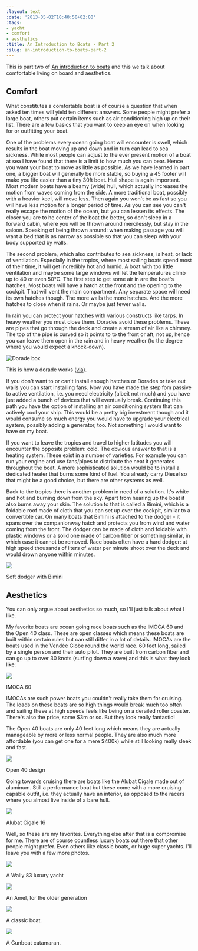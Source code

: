 ```yaml
---
:layout: text
:date: '2013-05-02T10:40:50+02:00'
:tags:
- yacht
- comfort
- aesthetics
:title: An Introduction to Boats - Part 2
:slug: an-introduction-to-boats-part-2
---
```

This is part two of [An introduction to boats](http://bluewaterproject.org/post/47373561591/an-introduction-to-boats-that-goes-into-a-few) and this we talk about comfortable living on board and aesthetics.

## Comfort

What constitutes a comfortable boat is of course a question that when asked ten times will yield ten different answers. Some people might prefer a large boat, others put certain items such as air conditioning high up on their list. There are a few basics that you want to keep an eye on when looking for or outfitting your boat.

One of the problems every ocean going boat will encounter is swell, which results in the boat moving up and down and in turn can lead to sea sickness. While most people can adjust to the ever present motion of a boat at sea I have found that there is a limit to how much you can bear. Hence you want your boat to move as little as possible. As we have learned in part one, a bigger boat will generally be more stable, so buying a 45 footer will make you life easier than a tiny 30ft boat. Hull shape is again important. Most modern boats have a beamy (wide) hull, which actually increases the motion from waves coming from the side. A more traditional boat, possibly with a heavier keel, will move less. Then again you won't be as fast so you will have less motion for a longer period of time. As you can see you can't really escape the motion of the ocean, but you can lessen its effects. The closer you are to he center of the boat the better, so don't sleep in a forward cabin, where you will be thrown around mercilessly, but stay in the saloon. Speaking of being thrown around: when making passage you will want a bed that is as narrow as possible so that you can sleep with your body supported by walls.

The second problem, which also contributes to sea sickness, is heat, or lack of ventilation. Especially in the tropics, where most sailing boats spend most of their time, it will get incredibly hot and humid. A boat with too little ventilation and maybe some large windows will let the temperatures climb up to 40 or even 50°C. The first step to get some air in are the boat's hatches. Most boats will have a hatch at the front and the opening to the cockpit. That will vent the main compartment. Any  separate space will need its own hatches though. The more walls the more hatches. And the more hatches to close when it rains. Or maybe just fewer walls.

In rain you can protect your hatches with various constructs like tarps. In heavy weather you must close them. Dorades avoid these problems. These are pipes that go through the deck and create a stream of air like a chimney. The top of the pipe is curved so it points to to the front or aft, not up,  hence you can leave them open in the rain and in heavy weather (to the degree where you would expect a knock-down).

![Dorade box](http://media.tumblr.com/a6abfd72411d51530c2cf43947a47c9d/tumblr_inline_mm5w3f57eD1qz4rgp.png)

This is how a dorade works ([via](http://en.wikipedia.org/wiki/Dorade_box)).

If you don't want to or can't install enough hatches or Dorades or take out walls you can start installing fans. Now you have made the step fom passive to active ventilation, i.e. you need electricity (albeit not much) and you have just added a bunch of devices that will eventually break. Continuing this path you have the option of installing an air conditioning system that can actively cool your ship. This would be a pretty big investment though and it would consume so much energy you would have to upgrade your electrical system, possibly adding a generator, too. Not something I would want to have on my boat.

If you want to leave the tropics and travel to higher latitudes you will encounter the opposite problem: cold. The obvious answer to that is a heating system. These exist in a number of varieties. For example you can run your engine and use fans/pipes to distribute the neat it generates throughout the boat. A more sophisticated solution would be to install a dedicated heater that burns some kind of fuel. You already carry Diesel so that might be a good choice, but there are other systems as well.

Back to the tropics there is another problem in need of a solution. It's white and hot and burning down from the sky. Apart from hearing up the boat it also burns away your skin.  The solution to that is called a Bimini, which is a foldable roof made of cloth that you can set up over the cockpit, similar to a convertible car. On many boats that Bimini is attached to the dodger - it spans over the companionway hatch and protects you from wind and water coming from the front. The dodger can be made of cloth and foldable with plastic windows or a solid one made of carbon fiber or something similar, in which case it cannot be removed. Race boats often have a hard dodger: at high speed thousands of liters of water per minute shoot over the deck and would drown anyone within minutes.

![](http://media.tumblr.com/3dab1c97a5a3ca6fbb9126608ab5cf46/tumblr_inline_mm5wdkATW51qz4rgp.jpg)

Soft dodger with Bimini

## Aesthetics

You can only argue about aesthetics so much, so I'll just talk about what I like.

My favorite boats are ocean going race boats such as the IMOCA 60 and the Open 40 class. These are open classes which means these boats are built within certain rules but can still differ in a lot of details. IMOCAs are the boats used in the Vendée Globe round the world race. 60 feet long, sailed by a single person and their auto pilot. They are built from carbon fiber and can go up to over 30 knots (surfing down a wave) and this is what they look like:

![](http://media.tumblr.com/f89af0a3646e166be14731bf814258d1/tumblr_inline_mm5wqhEWyi1qz4rgp.jpg)

IMOCA 60

IMOCAs are such power boats you couldn't really take them for cruising. The loads on these boats are so high things would break much too often and sailing these at high speeds feels like being on a derailed roller coaster. There's also the price, some $3m or so. But they look really fantastic!

The Open 40 boats are only 40 feet long which means they are actually manageable by more or less normal people. They are also much more affordable (you can get one for a mere $400k) while still looking really sleek and fast.

![](http://media.tumblr.com/b5fb23e670e4c806d32967a0c7033205/tumblr_inline_mm5x1aRHDk1qz4rgp.jpg)

Open 40 design

Going towards cruising there are boats like the Alubat Cigale made out of aluminum. Still a performance boat but these come with a more cruising capable outfit, i.e. they actually have an interior, as opposed to the racers where you almost live inside of a bare hull.

![](http://media.tumblr.com/8155f02df9df5d55f3a5b33addda9835/tumblr_inline_mm5x55q7ey1qz4rgp.jpg)

Alubat Cigale 16

Well, so these are my favorites. Everything else after that is a compromise for me. There are of course countless luxury boats out there that other people might prefer. Even others like classic boats, or huge super yachts. I'll leave you with a few more photos.

![](http://media.tumblr.com/3eecb336bbfc4ab09111fae8abd137f7/tumblr_inline_mm5x7d1kNG1qz4rgp.jpg)

A Wally 83 luxury yacht

![](http://media.tumblr.com/63efa52bfd768b15b2ca7813f5207682/tumblr_inline_mm5xaozejY1qz4rgp.jpg)

An Amel, for the older generation

![](http://media.tumblr.com/4e8dfe869e05e7c5590656f6a6e2dfa5/tumblr_inline_mm5xciL8MS1qz4rgp.jpg)

A classic boat.

![](http://media.tumblr.com/6d1919ed036d39562d06966fd0623cff/tumblr_inline_mm5xe9d2851qz4rgp.jpg)

A Gunboat catamaran.
